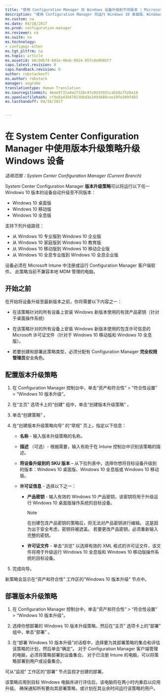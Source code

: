 ```yaml
---
title: "使用 Configuration Manager 将 Windows 设备升级到不同版本 | Microsoft Docs"
description: "使用 Configuration Manager 将运行 Windows 10 桌面版、Windows 10 移动版或 Windows 10 全息版的设备自动升级到不同版本。"
ms.custom: na
ms.date: 04/18/2017
ms.prod: configuration-manager
ms.reviewer: na
ms.suite: na
ms.technology:
- configmgr-other
ms.tgt_pltfrm: na
ms.topic: article
ms.assetid: b0c9db74-841e-46eb-8924-957cde968bf7
caps.latest.revision: 8
caps.handback.revision: 0
author: robstackmsft
ms.author: robstack
manager: angrobe
translationtype: Human Translation
ms.sourcegitcommit: 4eee9731a4a27328c47c0d15931cab28cf520a18
ms.openlocfilehash: cfde0a43947013bbd3a1093688cee19fe309fd03
ms.lasthandoff: 04/18/2017


---
```


# <a name="upgrade-windows-devices-with-the-edition-upgrade-policy-in-system-center-configuration-manager"></a>在 System Center Configuration Manager 中使用版本升级策略升级 Windows 设备

*适用范围：System Center Configuration Manager (Current Branch)*


System Center Configuration Manager **版本升级策略**可以将运行以下任一 Windows 10 版本的设备自动升级至不同版本：

- Windows 10 桌面版
- Windows 10 移动版
- Windows 10 全息版

支持下列升级路径：

- 从 Windows 10 专业版到 Windows 10 企业版
- 从 Windows 10 家庭版到 Windows 10 教育版
- 从 Windows 10 移动版到 Windows 10 移动企业版
- 从 Windows 10 全息专业版到 Windows 10 全息企业版

设备必须在 Microsoft Intune 中注册或运行 Configuration Manager 客户端软件。 此策略当前不兼容本地 MDM 管理的电脑。

## <a name="before-you-start"></a>开始之前  
 在开始将设备升级至最新版本之前，你将需要以下内容之一：  

-   在该策略针对的所有设备上安装 Windows 新版本使用的有效产品密钥（针对于桌面操作系统）  

-   在该策略针对的所有设备上安装 Windows 新版本使用的包含许可信息的 Microsoft 许可证文件（针对于 Windows 10 移动版和 Windows 10 全息版）。

- 若要创建和部署此策略类型，必须分配有 Configuration Manager **完全权限管理员**安全角色。

## <a name="configure-the-edition-upgrade-policy"></a>配置版本升级策略  

1.  在 Configuration Manager 控制台中，单击“资产和符合性” > “符合性设置” > “Windows 10 版本升级”。  

3.  在“主页”  选项卡上的“创建”  组中，单击“创建版本升级策略” 。  

4.  单击“创建策略” 。  

5.  在“创建版本升级策略向导”  的“常规” 页上，指定以下信息：  

    -   **名称** - 输入版本升级策略的名称。  

    -   **描述** （可选）- 根据需要，输入有助于在 Intune 控制台中识别该策略的描述。  

    -   **将设备升级到的 SKU 版本** – 从下拉列表中，选择你想将目标设备升级到的版本：Windows 10 桌面版、Windows 10 全息版或 Windows 10 移动版。  

    -   **许可证信息** - 选择以下之一：  

        -   **产品密钥** - 输入有效的 Windows 10 产品密钥，该密钥将用于升级运行 Windows 10 桌面版操作系统的目标设备。  

            > [!NOTE]  
            >  在创建包含产品密钥的策略后，将无法对产品密钥进行编辑。 这是因为出于安全考虑，密钥将被遮盖。 若要更改产品密钥，必须重新输入完整的密钥。  

        -   **许可证文件** - 单击“浏览”  以选择有效的 XML 格式的许可证文件，该文件将用于升级运行 Windows 10 全息版和 Windows 10 移动版操作系统的目标设备。  

6.  完成向导。  

新策略会显示在“资产和符合性”  工作区的“Windows 10 版本升级”  节点中。  

## <a name="deploy-the-edition-upgrade-policy"></a>部署版本升级策略  

1.  在 Configuration Manager 控制台中，单击“资产和符合性” > “符合性设置” > “Windows 10 版本升级”。  

3.  选择你想部署的 Windows 10 版本升级策略，然后在“主页”  选项卡上的“部署”  组中，单击“部署” 。  

4.  在“部署 Windows 10 版本升级”对话框中，选择要为其部署策略的集合和评估该策略的计划，然后单击“确定”。 对于 Configuration Manager 客户端管理的电脑，必须将策略部署到设备集合。 对于已注册 Intune 的电脑，可以将策略部署到用户或设备集合。 

可从“监视”  工作区的“部署”  节点监视才创建的部署。  

 该策略应用到目标 Windows 电脑并进行评估后，该电脑将在两小时内重启以应用升级。 确保通知所有要向其部署策略，或计划在其业余时间运行该策略的用户。

